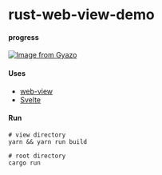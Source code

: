 # rust-web-view-demo

#### progress
[![Image from Gyazo](https://i.gyazo.com/849f41da24ea7a7014a039777c707481.gif)](https://gyazo.com/849f41da24ea7a7014a039777c707481)

#### Uses
- [web-view](https://github.com/Boscop/web-view)
- [Svelte](https://github.com/sveltejs/svelte)

#### Run
```shell
# view directory
yarn && yarn run build

# root directory
cargo run
```

